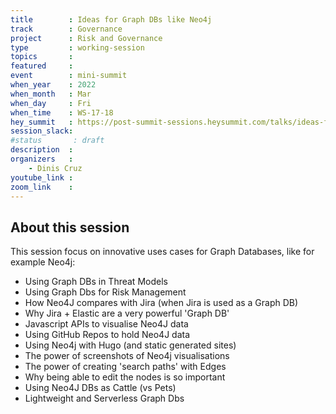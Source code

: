 ```yaml
---
title        : Ideas for Graph DBs like Neo4j
track        : Governance
project      : Risk and Governance
type         : working-session
topics       :
featured     :
event        : mini-summit
when_year    : 2022
when_month   : Mar
when_day     : Fri
when_time    : WS-17-18
hey_summit   : https://post-summit-sessions.heysummit.com/talks/ideas-for-graph-dbs-like-neo4j
session_slack:
#status       : draft
description  :
organizers   :
    - Dinis Cruz
youtube_link : 
zoom_link    : 
---
```


## About this session

This session focus on innovative uses cases for Graph Databases, like for example Neo4j:

- Using Graph DBs in Threat Models
- Using Graph Dbs for Risk Management
- How Neo4J compares with Jira (when Jira is used as a Graph DB)
- Why Jira + Elastic are a very powerful 'Graph DB'
- Javascript APIs to visualise Neo4J data
- Using GitHub Repos to hold Neo4J data
- Using Neo4j with Hugo (and static generated sites)
- The power of screenshots of Neo4j visualisations
- The power of creating 'search paths' with Edges
- Why being able to edit the nodes is so important
- Using Neo4J DBs as Cattle (vs Pets)
- Lightweight and Serverless Graph Dbs  